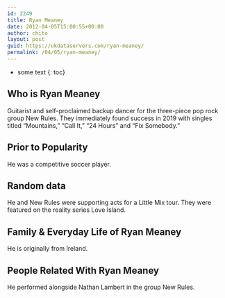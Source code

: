 ```yaml
---
id: 2249
title: Ryan Meaney
date: 2012-04-05T15:00:55+00:00
author: chito
layout: post
guid: https://ukdataservers.com/ryan-meaney/
permalink: /04/05/ryan-meaney/
---
```


* some text
{: toc}
          
          
## Who is  Ryan Meaney
                  
                  
                  
Guitarist and self-proclaimed backup dancer for the three-piece pop rock group New Rules. They immediately found success in 2019 with singles titled &#8220;Mountains,&#8221; &#8220;Call It,&#8221; &#8220;24 Hours&#8221; and &#8220;Fix Somebody.&#8221;
                  
                
                
                
## Prior to Popularity 
                  
                  
                  
He was a competitive soccer player. 
                  
                
                
                
## Random data 
                  
                  
                  
He and New Rules were supporting acts for a Little Mix tour. They were featured on the reality series Love Island.
                  
                
                
                
## Family & Everyday Life of Ryan Meaney
                  
                  
                  
He is originally from Ireland.
                  
                
                
                
## People Related With  Ryan Meaney
                  
                  
                  
He performed alongside Nathan Lambert in the group New Rules.
                  
                
              
            
          
          
          
    
    
  

